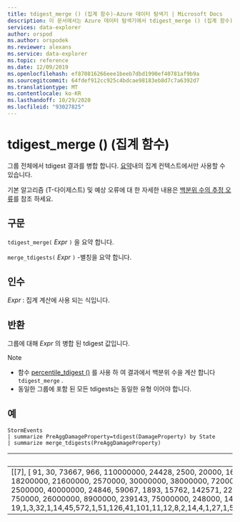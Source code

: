 ```yaml
---
title: tdigest_merge () (집계 함수)-Azure 데이터 탐색기 | Microsoft Docs
description: 이 문서에서는 Azure 데이터 탐색기에서 tdigest_merge () (집계 함수)에 대해 설명 합니다.
services: data-explorer
author: orspod
ms.author: orspodek
ms.reviewer: alexans
ms.service: data-explorer
ms.topic: reference
ms.date: 12/09/2019
ms.openlocfilehash: ef870816266eee1beeb7dbd1990ef40781af9b9a
ms.sourcegitcommit: 64fdef912cc925c4bdcae98183eb8d7c7a6392d7
ms.translationtype: MT
ms.contentlocale: ko-KR
ms.lasthandoff: 10/29/2020
ms.locfileid: "93027825"
---
```

# <a name="tdigest_merge-aggregation-function"></a>tdigest_merge () (집계 함수)

그룹 전체에서 tdigest 결과를 병합 합니다. [요약](summarizeoperator.md)내의 집계 컨텍스트에서만 사용할 수 있습니다.

기본 알고리즘 (T-다이제스트) 및 예상 오류에 대 한 자세한 내용은 [백분위 수의 추정 오류](percentiles-aggfunction.md#estimation-error-in-percentiles)를 참조 하세요.

## <a name="syntax"></a>구문

`tdigest_merge(` *Expr* `)` 을 요약 합니다.

`merge_tdigests(` *Expr* `)` -별칭을 요약 합니다.

## <a name="arguments"></a>인수

*Expr* : 집계 계산에 사용 되는 식입니다. 

## <a name="returns"></a>반환

그룹에 대해 *Expr* 의 병합 된 tdigest 값입니다.

> [!NOTE]
>
> * 함수 [percentile_tdigest ()](percentile-tdigestfunction.md) 를 사용 하 여 결과에서 백분위 수을 계산 합니다 `tdigest_merge` .
> * 동일한 그룹에 포함 된 모든 tdigests는 동일한 유형 이어야 합니다.

## <a name="examples"></a>예

<!-- csl: https://help.kusto.windows.net:443/Samples -->
```kusto
StormEvents
| summarize PreAggDamageProperty=tdigest(DamageProperty) by State
| summarize merge_tdigests(PreAggDamageProperty)
```

|merge_tdigests_PreAggDamageProperty|
|---|
|[[7], [ 91, 30, 73667, 966, 110000000, 24428, 2500, 20000, 16500000, 6292, 40000, 123208, 1000000, 133091, 90583, 20000000, 977000, 20007, 547000, 19000000, 1221, 9600000, 300000, 70072, 55940, 75000, 417500, 1410000, 20400000, 331500, 15000000, 62000000,,,,,,, 50222, 121690000, 160400, 6200000, 252500, 450, 11000000, 2200000, 5700000, 11566, 12000000, 263, 200000, 3700000, 13286, 171000, 100000000, 28200000, 65000000, 17709, 30693, 16000000, 7938, 2875, 1500000,, 3480000, 151100000, 9800000, 18200000, 21600000, 2570000, 30000000, 38000000, 72000, 891250,,, 500000000, 26385, 80092, 27000000, 35000000, 754500, 11500000, 3262500, 113945, 5000, 62429, 175294, 9071, 6500000, 3321, 15159, 21850000, 300000000, 22683, 3000, 10000000, 60055, 600000, 52000000, 496000, 15000, 50000000, 10140000, 11900000, 2100000, 62600000, 77125, 310667, 70000000, 101000000,,, 2088, 1608571, 19182, 400000, 179833, 775000, 612000, 150000000, 13500000, 2600000, 1250000, 65400, 45000000, 297000, 2500000, 40000000, 24846, 59067, 1893, 15762, 142571, 220666, 195000, 2000000, 355000, 2275000, 6000000, 46000000, 38264, 50857, 4002, 97333, 27750,, 1 000, 1111429, 7043, 272500, 455200, 503, 37500000, 10000, 1489, 0, 1200000, 110538, 60000000, 250000, 10730, 1901429, 291000, 698750, 649000, 2716667, 137000000, 6400000, 29286, 41051, 6850000, 102000, 4602, 80000000, 250000000, 371667, 8000000, 729, 8120000, 5000000, 20830, 152400, 803300,,, 349667, 202000, 207000, 81150000, 48000000, 750000, 26000000, 8900000, 239143, 75000000, 248000, 14342, 74857, 5992, 500000, 150000, 938000, 10533333, 45248, 105000000, 7000000, 35030, 4000000, 7692500, 3000000, 25000000, 4500000, 87222, 12054, 25000, 9771], [ 19,1,3,32,1,14,45,572,1,51,126,41,101,11,12,8,2,14,4,1,27,1,58,42,20,177,6,4,1,12,10,2,9,1,5,1,2,28,3,6,1,23,4,30,610,145,1,21,4,2,1,1,24,13,1,153,5,4,26,5,1,6,1,1,28,1,5,1,11,4,1,13,44,2,4,2,1,4,9,1672,7,17,47,2,39,17,2,1,17,666,16,71,21,3,1,530,10,1,1,2,1,4,6,4,1,20,7,11,40,6,2,1,1,2,1,3,5,2,1,21,2,13,271,3,14,23,7,15,2,41,1,2,7,1,27,7,205,3,4,1403,7,69,4,10,215,1,1472,127,45756,10,13,1,198,17,7,1,12,7,6,1,1,14,7,2,2,17,1,2,3,2,48,5,21,10,5,10,21,4,5,1,2,39,2,2,7,1,1,22,7,60,175,119,3,3,40,1,8,101,15,1135,4,22,3,3,9,76,430,611,12,1,2,7,8]]|


